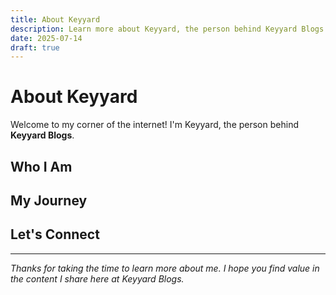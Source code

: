 ```yaml
---
title: About Keyyard
description: Learn more about Keyyard, the person behind Keyyard Blogs. Discover my background in technology, coding, and creative pursuits.
date: 2025-07-14
draft: true
---
```


# About Keyyard

Welcome to my corner of the internet! I'm Keyyard, the person behind **Keyyard Blogs**.

## Who I Am

## My Journey

## Let's Connect

---

*Thanks for taking the time to learn more about me. I hope you find value in the content I share here at Keyyard Blogs.*
